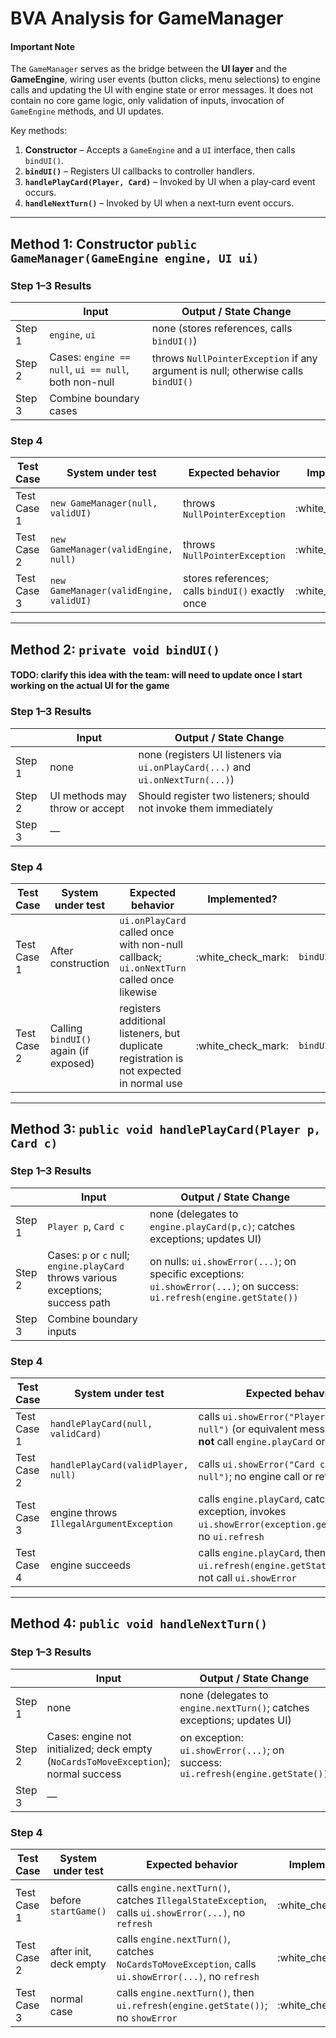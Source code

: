 # BVA Analysis for **GameManager**

#### Important Note

The `GameManager` serves as the bridge between the **UI layer** and the **GameEngine**, wiring user events (button clicks, menu selections) to engine calls and updating the UI with engine state or error messages.  It does not contain no core game logic, only validation of inputs, invocation of `GameEngine` methods, and UI updates.

Key methods:

1. **Constructor** – Accepts a `GameEngine` and a `UI` interface, then calls `bindUI()`.
2. **`bindUI()`** – Registers UI callbacks to controller handlers.
3. **`handlePlayCard(Player, Card)`** – Invoked by UI when a play‐card event occurs.
4. **`handleNextTurn()`** – Invoked by UI when a next‐turn event occurs.

---

## Method 1: **Constructor** `public GameManager(GameEngine engine, UI ui)`

### Step 1–3 Results

|        | Input                                                | Output / State Change                                                             |
| ------ | ---------------------------------------------------- | --------------------------------------------------------------------------------- |
| Step 1 | `engine`, `ui`                                       | none (stores references, calls `bindUI()`)                                        |
| Step 2 | Cases: `engine == null`, `ui == null`, both non-null | throws `NullPointerException` if any argument is null; otherwise calls `bindUI()` |
| Step 3 | Combine boundary cases                               |                                                                                   |

### Step 4

| Test Case   | System under test                      | Expected behavior                                | Implemented?         | Test name                                           |
|-------------|----------------------------------------| ------------------------------------------------ | -------------------- | --------------------------------------------------- |
| Test Case 1 | `new GameManager(null, validUI)`       | throws `NullPointerException`                    | :white\_check\_mark: | `constructor_nullEngine_throwsNullPointerException` |
| Test Case 2 | `new GameManager(validEngine, null)`   | throws `NullPointerException`                    | :white\_check\_mark: | `constructor_nullUI_throwsNullPointerException`     |
| Test Case 3 | `new GameManager(validEngine, validUI)` | stores references; calls `bindUI()` exactly once | :white\_check\_mark: | `constructor_validArgs_callsBindUIOnce`             |

---

## Method 2: `private void bindUI()`


#### TODO: clarify this idea with the team: will need to update once I start working on the actual UI for the game

### Step 1–3 Results

|        | Input                          | Output / State Change                                                           |
| ------ | ------------------------------ | ------------------------------------------------------------------------------- |
| Step 1 | none                           | none (registers UI listeners via `ui.onPlayCard(...)` and `ui.onNextTurn(...)`) |
| Step 2 | UI methods may throw or accept | Should register two listeners; should not invoke them immediately               |
| Step 3 | —                              |                                                                                 |

### Step 4

| Test Case   | System under test                     | Expected behavior                                                                        | Implemented?         | Test name                                  |
|-------------| ------------------------------------- | ---------------------------------------------------------------------------------------- | -------------------- | ------------------------------------------ |
| Test Case 1 | After construction                    | `ui.onPlayCard` called once with non-null callback; `ui.onNextTurn` called once likewise | :white\_check\_mark: | `bindUI_registersBothListenersExactlyOnce` |
| Test Case 2 | Calling `bindUI()` again (if exposed) | registers additional listeners, but duplicate registration is not expected in normal use | :white\_check\_mark: | `bindUI_idempotentWhenCalledOnce`          |

---

## Method 3: `public void handlePlayCard(Player p, Card c)`

### Step 1–3 Results

|        | Input                                                                             | Output / State Change                                                                                                   |
| ------ | --------------------------------------------------------------------------------- | ----------------------------------------------------------------------------------------------------------------------- |
| Step 1 | `Player p`, `Card c`                                                              | none (delegates to `engine.playCard(p,c)`; catches exceptions; updates UI)                                              |
| Step 2 | Cases: `p` or `c` null; `engine.playCard` throws various exceptions; success path | on nulls: `ui.showError(...)`; on specific exceptions: `ui.showError(...)`; on success: `ui.refresh(engine.getState())` |
| Step 3 | Combine boundary inputs                                                           |                                                                                                                         |

### Step 4

| Test Case   | System under test                        | Expected behavior                                                                                                          | Implemented?         | Test name                              |
|-------------| ---------------------------------------- | -------------------------------------------------------------------------------------------------------------------------- | -------------------- | -------------------------------------- |
| Test Case 1 | `handlePlayCard(null, validCard)`        | calls `ui.showError("Player cannot be null")` (or equivalent message); does **not** call `engine.playCard` or `ui.refresh` | :white\_check\_mark: | `handlePlayCard_nullPlayer_showsError` |
| Test Case 2 | `handlePlayCard(validPlayer, null)`      | calls `ui.showError("Card cannot be null")`; no engine call or refresh                                                     | :white\_check\_mark: | `handlePlayCard_nullCard_showsError`   |
| Test Case 3 | engine throws `IllegalArgumentException` | calls `engine.playCard`, catches exception, invokes `ui.showError(exception.getMessage())`; no `ui.refresh`                | :white\_check\_mark: | `handlePlayCard_engineIAE_showsError`  |
| Test Case 4 | engine succeeds                          | calls `engine.playCard`, then `ui.refresh(engine.getState())`; does not call `ui.showError`                                | :white\_check\_mark: | `handlePlayCard_success_refreshesUI`   |

---

## Method 4: `public void handleNextTurn()`

### Step 1–3 Results

|        | Input                                                                                | Output / State Change                                                          |
| ------ | ------------------------------------------------------------------------------------ | ------------------------------------------------------------------------------ |
| Step 1 | none                                                                                 | none (delegates to `engine.nextTurn()`; catches exceptions; updates UI)        |
| Step 2 | Cases: engine not initialized; deck empty (`NoCardsToMoveException`); normal success | on exception: `ui.showError(...)`; on success: `ui.refresh(engine.getState())` |
| Step 3 | —                                                                                    |                                                                                |

### Step 4

| Test Case   | System under test      | Expected behavior                                                                                    | Implemented?         | Test name                              |
|-------------| ---------------------- | ---------------------------------------------------------------------------------------------------- | -------------------- | -------------------------------------- |
| Test Case 1 | before `startGame()`   | calls `engine.nextTurn()`, catches `IllegalStateException`, calls `ui.showError(...)`, no `refresh`  | :white\_check\_mark: | `handleNextTurn_beforeInit_showsError` |
| Test Case 2 | after init, deck empty | calls `engine.nextTurn()`, catches `NoCardsToMoveException`, calls `ui.showError(...)`, no `refresh` | :white\_check\_mark: | `handleNextTurn_emptyDeck_showsError`  |
| Test Case 3 | normal case            | calls `engine.nextTurn()`, then `ui.refresh(engine.getState())`; no `showError`                      | :white\_check\_mark: | `handleNextTurn_success_refreshesUI`   |
